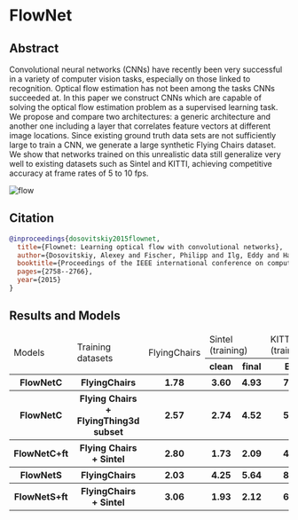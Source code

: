 # FlowNet

## Abstract

Convolutional neural networks (CNNs) have recently been very successful
in a variety of computer vision tasks, especially on those linked to
recognition. Optical flow estimation has not been among
the tasks CNNs succeeded at. In this paper we construct CNNs
which are capable of solving the optical flow estimation problem
as a supervised learning task. We propose and compare two architectures:
a generic architecture and another one including a layer that correlates
feature vectors at different image locations. Since existing ground truth
data sets are not sufficiently large to train a CNN, we generate a large
synthetic Flying Chairs dataset. We show that networks trained
on this unrealistic data still generalize very well to
existing datasets such as Sintel and KITTI, achieving competitive accuracy
at frame rates of 5 to 10 fps.

![flow](https://user-images.githubusercontent.com/76149310/142731289-41f87333-c35e-4f15-8d3c-164e005200b8.png)

## Citation

<!-- [ALGORITHM] -->

```bibtex
@inproceedings{dosovitskiy2015flownet,
  title={Flownet: Learning optical flow with convolutional networks},
  author={Dosovitskiy, Alexey and Fischer, Philipp and Ilg, Eddy and Hausser, Philip and Hazirbas, Caner and Golkov, Vladimir and Van Der Smagt, Patrick and Cremers, Daniel and Brox, Thomas},
  booktitle={Proceedings of the IEEE international conference on computer vision},
  pages={2758--2766},
  year={2015}
}
```

## Results and Models

<table>
    <thead>
        <tr>
            <td rowspan=2>Models</td>
            <td rowspan=2>Training datasets</td>
            <td rowspan=2>FlyingChairs</td>
            <td colspan=2>Sintel (training)</td>
            <td colspan=1>KITTI2012 (training)</td>
            <td rowspan=2>Log</td>
            <td rowspan=2>Config</td>
            <td rowspan=2>Download</td>
        </tr>
        <tr>
            <th>clean</th>
            <th>final</th>
            <th>EPE</th>
        </tr>
    </thead>
    <tbody>
        <tr>
            <th>FlowNetC</th>
            <th>FlyingChairs</th>
            <th>1.78</th>
            <th>3.60</th>
            <th>4.93</th>
            <th>7.55</th>
            <th><a href='https://download.openmmlab.com/mmflow/flownet/flownetc_8x1_slong_flyingchairs_384x448.log.json'>log</a></th>
            <th><a href='https://download.openmmlab.com/mmflow/flownet/flownetc_8x1_slong_flyingchairs_384x448.py'>Config</a></th>
            <th><a href='https://download.openmmlab.com/mmflow/flownet/flownetc_8x1_slong_flyingchairs_384x448.pth'>Model</a></th>
        </tr>
        <tr>
            <th>FlowNetC</th>
            <th>Flying Chairs + FlyingThing3d subset</th>
            <th>2.57</th>
            <th>2.74</th>
            <th>4.52</th>
            <th>5.42</th>
            <th><a href='https://download.openmmlab.com/mmflow/flownet/flownetc_8x1_sfine_flyingthings3d_subset_384x768.log.json'>log</a></th>
            <th><a href='https://download.openmmlab.com/mmflow/flownet/flownetc_8x1_sfine_flyingthings3d_subset_384x768.py'>Config</a></th>
            <th><a href='https://download.openmmlab.com/mmflow/flownet/flownetc_8x1_sfine_flyingthings3d_subset_384x768.pth'>Model</a></th>
        </tr>
        <tr>
            <th>FlowNetC+ft</th>
            <th>Flying Chairs + Sintel</th>
            <th>2.80</th>
            <th>1.73</th>
            <th>2.09</th>
            <th>4.78</th>
            <th><a href='https://download.openmmlab.com/mmflow/flownet/flownetc_8x1_sfine_sintel_384x448.log.json'>log</a></th>
            <th><a href='https://download.openmmlab.com/mmflow/flownet/flownetc_8x1_sfine_sintel_384x448.py'>Config</a></th>
            <th><a href='https://download.openmmlab.com/mmflow/flownet/flownetc_8x1_sfine_sintel_384x448.pth'>Model</a></th>
        </tr>
        <tr>
            <th>FlowNetS</th>
            <th>FlyingChairs</th>
            <th>2.03</th>
            <th>4.25</th>
            <th>5.64</th>
            <th>8.81</th>
            <th><a href='https://download.openmmlab.com/mmflow/flownet/flownets_8x1_slong_flyingchairs_384x448.log.json'>log</a></th>
            <th><a href='https://download.openmmlab.com/mmflow/flownet/flownets_8x1_slong_flyingchairs_384x448.py'>Config</a></th>
            <th><a href='https://download.openmmlab.com/mmflow/flownet/flownets_8x1_slong_flyingchairs_384x448.pth'>Model</a></th>
        </tr>
        <tr>
            <th>FlowNetS+ft</th>
            <th>FlyingChairs + Sintel</th>
            <th>3.06</th>
            <th>1.93</th>
            <th>2.12</th>
            <th>6.83</th>
            <th><a href='https://download.openmmlab.com/mmflow/flownet/flownets_8x1_sfine_sintel_384x448.log.json'>log</a></th>
            <th><a href='https://download.openmmlab.com/mmflow/flownet/flownets_8x1_sfine_sintel_384x448.py'>Config</a></th>
            <th><a href='https://download.openmmlab.com/mmflow/flownet/flownets_8x1_sfine_sintel_384x448.pth'>Model</a></th>
        </tr>
    </tbody>
</table>
